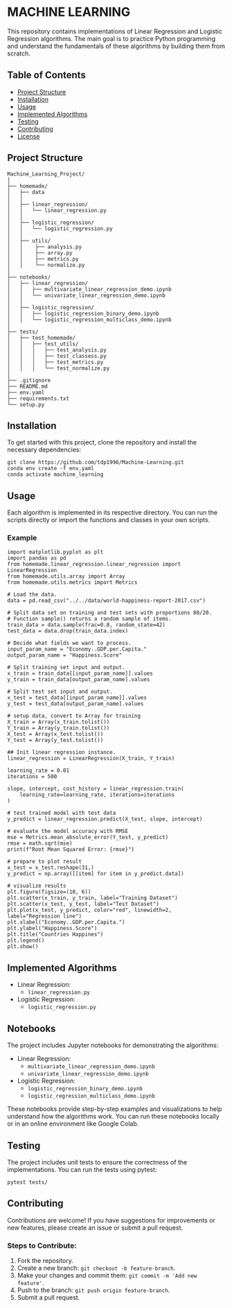 # MACHINE LEARNING


This repository contains implementations of Linear Regression and Logistic Regression algorithms. The main goal is to practice Python programming and understand the fundamentals of these algorithms by building them from scratch.

## Table of Contents
- [Project Structure](#project-structure)
- [Installation](#installation)
- [Usage](#usage)
- [Implemented Algorithms](#implemented-algorithms)
- [Testing](#testing)
- [Contributing](#contributing)
- [License](#license)

## Project Structure
```plaintext
Machine_Learning_Project/
│
├── homemade/
│   ├── data
│   │
│   ├── linear_regression/
│   │   └── linear_regression.py
│   │
│   ├── logistic_regression/
│   │   └── logistic_regression.py
│   │
│   ├── utils/
│   │    ├── analysis.py
│   │    ├── array.py
│   │    ├── metrics.py
│   │    └── normalize.py
│
├── notebooks/
│   ├── linear_regression/
│   │   ├── multivariate_linear_regression_demo.ipynb   
│   │   └── univariate_linear_regression_demo.ipynb
│   │
│   ├── logistic_regression/
│   │   ├── logistic_regression_binary_demo.ipynb  
│   │   └── logistic_regression_multiclass_demo.ipynb
│
├── tests/
│   ├── test_homemade/
│   │   ├── test_utils/
│   │   │   ├── test_analysis.py
│   │   │   ├── test_classess.py
│   │   │   ├── test_metrics.py
│   │   │   └── test_normalize.py
│
├── .gitignore
├── README.md
├── env.yaml
├── requirements.txt
└── setup.py
```

## Installation
To get started with this project, clone the repository and install the necessary dependencies:
```
git clone https://github.com/tdp1996/Machine-Learning.git
conda env create -f env.yaml
conda activate machine_learning
```

## Usage
Each algorithm is implemented in its respective directory. You can run the scripts directly or import the functions and classes in your own scripts.
### Example
```
import matplotlib.pyplot as plt
import pandas as pd
from homemade.linear_regression.linear_regression import LinearRegression
from homemade.utils.array import Array
from homemade.utils.metrics import Metrics

# Load the data.
data = pd.read_csv("../../data/world-happiness-report-2017.csv")

# Split data set on training and test sets with proportions 80/20.
# Function sample() returns a random sample of items.
train_data = data.sample(frac=0.8, random_state=42)
test_data = data.drop(train_data.index)

# Decide what fields we want to process.
input_param_name = "Economy..GDP.per.Capita."
output_param_name = "Happiness.Score"

# Split training set input and output.
x_train = train_data[[input_param_name]].values
y_train = train_data[output_param_name].values

# Split test set input and output.
x_test = test_data[[input_param_name]].values
y_test = test_data[output_param_name].values

# setup data, convert to Array for training
X_train = Array(x_train.tolist())
Y_train = Array(y_train.tolist())
X_test = Array(x_test.tolist())
Y_test = Array(y_test.tolist())

## Init linear regression instance.
linear_regression = LinearRegression(X_train, Y_train)

learning_rate = 0.01
iterations = 500

slope, intercept, cost_history = linear_regression.train(
    learning_rate=learning_rate, iterations=iterations
)

# test trained model with test data
y_predict = linear_regression.predict(X_test, slope, intercept)

# evaluate the model accuracy with RMSE
mse = Metrics.mean_absolute_error(Y_test, y_predict)
rmse = math.sqrt(mse)
print(f"Root Mean Squared Error: {rmse}")

# prepare to plot result
x_test = x_test.reshape(31,)
y_predict = np.array([[item] for item in y_predict.data])

# visualize results
plt.figure(figsize=(10, 6))
plt.scatter(x_train, y_train, label="Training Dataset")
plt.scatter(x_test, y_test, label="Test Dataset")
plt.plot(x_test, y_predict, color="red", linewidth=2, label="Regression line")
plt.xlabel("Economy..GDP.per.Capita.")
plt.ylabel("Happiness.Score")
plt.title("Countries Happines")
plt.legend()
plt.show()
```

## Implemented Algorithms
* Linear Regression:
  * `linear_regression.py`
* Logistic Regression:
  *  `logistic_regression.py`

## Notebooks
The project includes Jupyter notebooks for demonstrating the algorithms:

* Linear Regression:
  * `multivariate_linear_regression_demo.ipynb`
  * `univariate_linear_regression_demo.ipynb`
* Logistic Regression:
  * `logistic_regression_binary_demo.ipynb`
  * `logistic_regression_multiclass_demo.ipynb`

These notebooks provide step-by-step examples and visualizations to help understand how the algorithms work. You can run these notebooks locally or in an online environment like Google Colab.

## Testing
The project includes unit tests to ensure the correctness of the implementations. You can run the tests using pytest:
```
pytest tests/
```

## Contributing
Contributions are welcome! If you have suggestions for improvements or new features, please create an issue or submit a pull request.
### Steps to Contribute:
1. Fork the repository.
2. Create a new branch: `git checkout -b feature-branch`.
3. Make your changes and commit them: `git commit -m 'Add new feature'`.
4. Push to the branch: `git push origin feature-branch`.
5. Submit a pull request.
